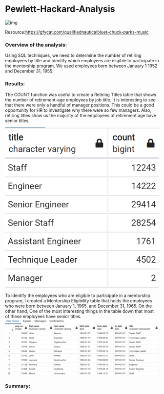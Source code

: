 # Pewlett-Hackard-Analysis
![img](QualifiedNauticalBluet-mobile.gif)

Resource:https://gfycat.com/qualifiednauticalbluet-chuck-parks-music

### Overview of the analysis:
Using SQL techniques, we need to determine the number of retiring employees by title and identify which employees are eligible to participate in the mentorship program. We used employees born between January 1 1952 and December 31, 1955.

### Results: 
The COUNT function was useful to create a Retiring Titles table that shows the number of retirement-age employees by job title. It is interesting to see that there were only a handful of manager positions. This could be a good opportunity for HR to investigate why there were so few managers. Also, retiring titles show us the majority of the employees of retirement age have senior titles.

![img](retiring_titles.png)


To identify the employees who are eligible to participate in a mentorship program, I created a Mentorship Eligibility table that holds the employees who were born between January 1, 1965, and December 31, 1965. On the other hand, One of the most interesting things in the table down that most of these employees have senior titles.
![img](https://github.com/Edgarhv/Pewlett-Hackard-Analysis/blob/02f6bcd73ee02922adad47c61f67b4edfe59fc12/mentorship_eligibilty.png)

### Summary:
